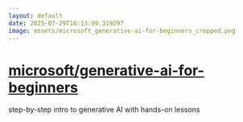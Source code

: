 ```yaml
---
layout: default
date: 2025-07-29T16:13:09.319297
image: assets/microsoft_generative-ai-for-beginners_cropped.png
---
```


# [microsoft/generative-ai-for-beginners](https://github.com/microsoft/generative-ai-for-beginners)

step-by-step intro to generative AI with hands-on lessons
